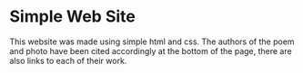# Simple Web Site

This website was made using simple html and css. The authors of the poem and photo have been cited accordingly at the bottom of the page, there are also links to each of their work.